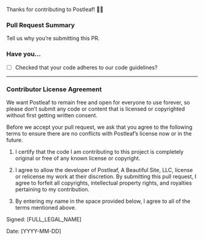 Thanks for contributing to Postleaf! 💙💚

### Pull Request Summary

Tell us why you’re submitting this PR.

### Have you...

- [ ] Checked that your code adheres to our code guidelines?

---

### Contributor License Agreement

We want Postleaf to remain free and open for everyone to use forever, so please don’t submit any code or content that is licensed or copyrighted without first getting written consent.

Before we accept your pull request, we ask that you agree to the following terms to ensure there are no conflicts with Postleaf’s license now or in the future.

1. I certify that the code I am contributing to this project is completely original or free of any known license or copyright.

2. I agree to allow the developer of Postleaf, A Beautiful Site, LLC, license or relicense my work at their discretion. By submitting this pull request, I agree to forfeit all copyrights, intellectual property rights, and royalties pertaining to my contribution.

3. By entering my name in the space provided below, I agree to all of the terms mentioned above.

Signed: [FULL_LEGAL_NAME]

Date: [YYYY-MM-DD]